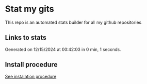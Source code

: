 # Stat my gits

This repo is an automated stats builder for all my github repositories.

## Links to stats


Generated on 12/15/2024 at 00:42:03 in 0 min, 1 seconds.

## Install procedure

[See instalation procedure](./src/install.md)
